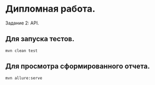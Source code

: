 # Дипломная работа.
Задание 2: API.

## Для запуска тестов.
```
mvn clean test
```
## Для просмотра сформированного отчета.
```
mvn allure:serve
```
